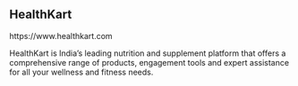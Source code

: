<h2> HealthKart</h2> https://www.healthkart.com


HealthKart is India’s leading nutrition and supplement platform that offers a comprehensive range of products, engagement tools and expert assistance for all your wellness and fitness needs.
